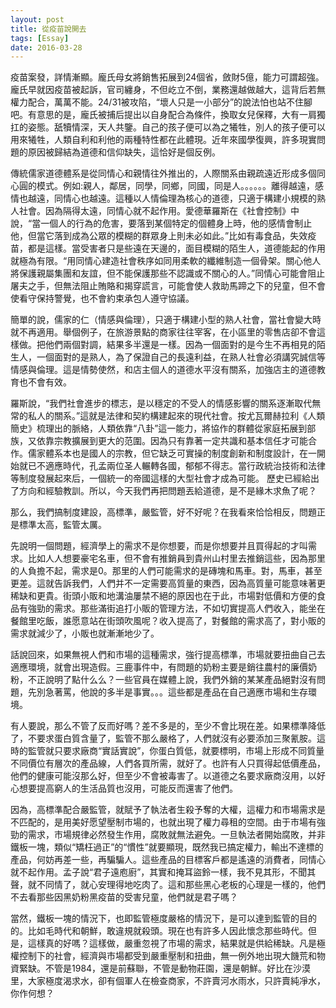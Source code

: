 ```yaml
---
layout: post
title: 從疫苗說開去
tags: [Essay]
date: 2016-03-28
---
```


疫苗案發，詳情漸顯。龐氏母女將銷售拓展到24個省，斂財5億，能力可謂超強。龐氏早就因疫苗被起訴，官司纏身，不但屹立不倒，業務還越做越大，這背后若無權力配合，萬萬不能。24/31被攻陷，“壞人只是一小部分”的說法怕也站不住腳吧。有意思的是，龐氏被捕后提出以自身配合為條件，換取女兒保釋，大有一肩獨扛的姿態。舐犢情深，天人共鑒。自己的孩子便可以為之犧牲，別人的孩子便可以用來犧牲，人類自利和利他的兩種特性都在此體現。近年來國學復興，許多現實問題的原因被歸結為道德和信仰缺失，這恰好是個反例。

傳統儒家道德體系是從同情心和親情往外推出的，人際關系由親疏遠近形成多個同心圓的模式。例如:親人，鄰居，同學，同鄉，同國，同是人。。。。。。離得越遠，感情也越遠，同情心也越遠。這種以人情倫理為核心的道德，只適于構建小規模的熟人社會。因為隔得太遠，同情心就不起作用。愛德華羅斯在《社會控制》中說，“當一個人的行為的危害，要落到某個特定的個體身上時，他的感情會制止他，但當它落到成為公眾的模糊的群眾身上則未必如此。”比如有毒食品，失效疫苗，都是這樣。當受害者只是些遠在天邊的，面目模糊的陌生人，道德能起的作用就極為有限。“用同情心建造社會秩序如同用柔軟的纖維制造一個骨架。關心他人將保護親屬集團和友誼，但不能保護那些不認識或不關心的人。”同情心可能會阻止屠夫之手，但無法阻止賄賂和揭穿謊言，可能會使人救助馬蹄之下的兒童，但不會使看守保持警覺，也不會約束承包人遵守協議。

簡單的說，儒家的仁（情感與倫理），只適于構建小型的熟人社會，當社會變大時就不再適用。舉個例子，在旅游景點的商家往往宰客，在小區里的零售店卻不會這樣做。把他們兩個對調，結果多半還是一樣。因為一個面對的是今生不再相見的陌生人，一個面對的是熟人，為了保證自己的長遠利益，在熟人社會必須講究誠信等情感與倫理。這是情勢使然，和店主個人的道德水平沒有關系，加強店主的道德教育也不會有效。

羅斯說，“我們社會進步的標志，是以穩定的不受人的情感影響的關系逐漸取代無常的私人的關系。”這就是法律和契約構建起來的現代社會。按尤瓦爾赫拉利《人類簡史》梳理出的脈絡，人類依靠“八卦”這一能力，將協作的群體從家庭拓展到部族，又依靠宗教擴展到更大的范圍。因為只有靠著一定共識和基本信任才可能合作。儒家體系本也是國人的宗教，但它缺乏可實操的制度創新和制度設計，在一開始就已不適應時代，孔孟兩位圣人輾轉各國，郁郁不得志。當行政統治技術和法律等制度發展起來后，一個統一的帝國這樣的大型社會才成為可能。
歷史已經給出了方向和經驗教訓。所以，今天我們再把問題丟給道德，是不是緣木求魚了呢？

那么，我們搞制度建設，高標準，嚴監管，好不好呢？在我看來恰恰相反，問題正是標準太高，監管太厲。

先說明一個問題，經濟學上的需求不是你想要，而是你想要并且買得起的才叫需求。比如人人想要豪宅名車，但不會有推銷員到貴州山村里去推銷這些，因為那里的人負擔不起，需求是0。那里的人們可能需求的是磚塊和馬車。對，馬車，甚至更差。這就告訴我們，人們并不一定需要高質量的東西，因為高質量可能意味著更稀缺和更貴。街頭小販和地溝油屢禁不絕的原因也在于此，市場對低價和方便的食品有強勁的需求。那些滿街追打小販的管理方法，不如切實提高人們收入，能坐在餐館里吃飯，誰愿意站在街頭吹風呢？收入提高了，對餐館的需求高了，對小販的需求就減少了，小販也就漸漸地少了。

話說回來，如果無視人們和市場的這種需求，強行提高標準，市場就要扭曲自己去適應環境，就會出現造假。三鹿事件中，有問題的奶粉主要是銷往農村的廉價奶粉，不正說明了點什么么？一些官員在媒體上說，我們外銷的某某產品絕對沒有問題，先別急著罵，他說的多半是事實。。。這些都是產品在自己適應市場和生存環境。

有人要說，那么不管了反而好嗎？差不多是的，至少不會比現在差。如果標準降低了，不要求蛋白質含量了，監管不那么嚴格了，人們就沒有必要添加三聚氰胺。這時的監管就只要求廠商“實話實說”，你蛋白質低，就要標明，市場上形成不同質量不同價位有層次的產品線，人們各買所需，就好了。也許有人只買得起低價產品，他們的健康可能沒那么好，但至少不會被毒害了。以道德之名要求廠商沒用，以好心想要提高窮人的生活品質也沒用，可能反而還害了他們。

因為，高標準配合嚴監管，就賦予了執法者生殺予奪的大權，這權力和市場需求是不匹配的，是用美好愿望壓制市場的，也就出現了權力尋租的空間。由于市場有強勁的需求，市場規律必然發生作用，腐敗就無法避免。一旦執法者開始腐敗，并非鐵板一塊，類似“矯枉過正”的“慣性”就要顯現，既然我已搞定權力，輸出不達標的產品，何妨再差一些，再騙騙人。這些產品的目標客戶都是遙遠的消費者，同情心就不起作用。孟子說“君子遠庖廚”，其實和掩耳盜鈴一樣，我不見其形，不聞其聲，就不同情了，就心安理得地吃肉了。這和那些黑心老板的心理是一樣的，他們不去看那些因黑奶粉黑疫苗的受害兒童，他們就是君子嗎？

當然，鐵板一塊的情況下，也即監管極度嚴格的情況下，是可以達到監管的目的的。比如毛時代和朝鮮，敢違規就殺頭。現在也有許多人因此懷念那些時代。但是，這樣真的好嗎？這樣做，嚴重忽視了市場的需求，結果就是供給稀缺。凡是極權控制下的社會，經濟與市場都受到嚴重壓制和扭曲，無一例外地出現大饑荒和物資緊缺。不管是1984，還是前蘇聯，不管是動物莊園，還是朝鮮。好比在沙漠里，大家極度渴求水，卻有個軍人在檢查商家，不許賣河水雨水，只許賣純凈水，你作何想？